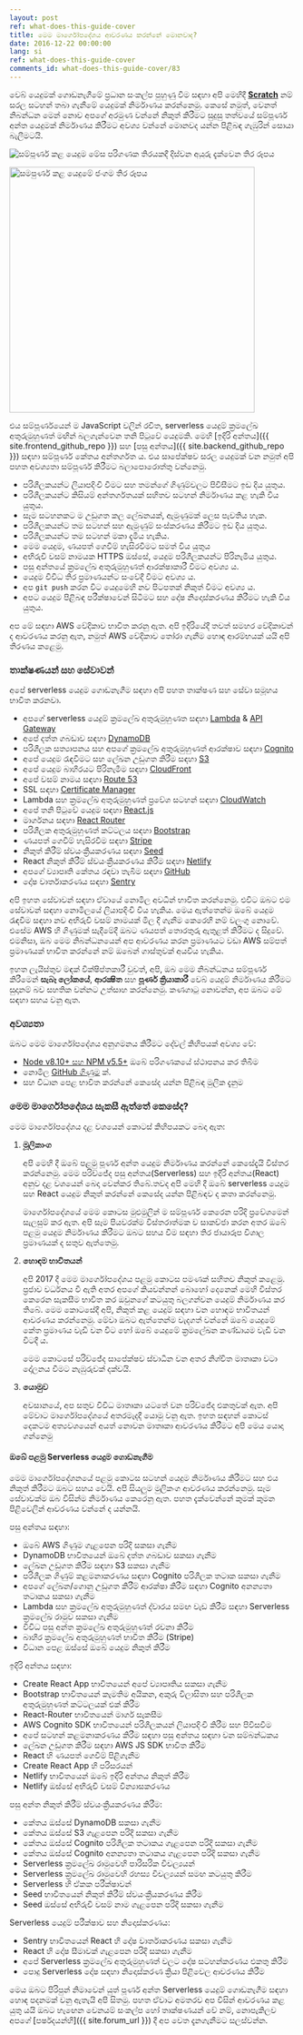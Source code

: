 ```yaml
---
layout: post
ref: what-does-this-guide-cover
title: මෙම මාර්ගෝපදේශය ආවරණය කරන්නේ මොනවාද?
date: 2016-12-22 00:00:00
lang: si
ref: what-does-this-guide-cover
comments_id: what-does-this-guide-cover/83
---
```


වෙබ් යෙදුමක් ගොඩනැගීමේ ප්‍රධාන සංකල්ප පුහුණු වීම සඳහා අපි මෙහිදී [**Scratch**](https://demo2.sst.dev) නම් සරල සටහන් තබා ගැනීමේ යෙදුමක් නිර්මාණය කරන්නෙමු. කෙසේ නමුත්, වෙනත් නිබන්ධන මෙන් නොව අපගේ අරමුණ වන්නේ නිකුත් කිරීමට සුදුසු තත්වයේ සම්පූර්ණ අන්ත යෙදුමක් නිර්මාණය කිරීමට අවශ්‍ය වන්නේ මොනවද යන්න පිළිබඳ ගැඹුරින් සොයා බැලීමටයි.

![සම්පූර්ණ කළ යෙදුම මේස පරිගණක තිරයකදී දිස්වන අයුරු දැක්වෙන තිර රූපය](/assets/completed-app-desktop.png)

<img alt="සමපුර්ණ කළ යෙදුමේ ජංගම තිර රූපය" src="/assets/completed-app-mobile.png" width="432" />

එය සම්පූර්ණයෙන් ම JavaScript වලින් රචිත, serverless යෙදුම් ක්‍රමලේඛ අතුරුමුහුණත් මඟින් බලගැන්වෙන තනි පිටුවේ යෙදුමකි. මෙහි [ඉදිරි අන්තය]({{ site.frontend_github_repo }}) සහ [පසු අන්තය]({{ site.backend_github_repo }}) සඳහා සම්පූර්ණ කේතය අන්තර්ගත ය. එය සාපේක්ෂව සරල යෙදුමක් වන නමුත් අපි පහත අවශ්‍යතා සම්පූර්ණ කිරීමට බලාපොරොත්තු වන්නෙමු.

- පරිශීලකයන්ට ලියාපදිංචි වීමට සහ තමන්ගේ ගිණුම්වලට පිවිසීමට ඉඩ දිය යුතුය. 
- පරිශීලකයන්ට කිසියම් අන්තර්ගතයක් සහිතව සටහන් නිර්මාණය කළ හැකි විය යුතුය.
- සෑම සටහනකට ම උඩුගත කල ලේඛනයක්, ඇමුණුමක් ලෙස පැවතිය හැක.
- පරිශීලකයන්ට තම සටහන් සහ ඇමුණුම් සංස්කරණය කිරීමට ඉඩ දිය යුතුය.
- පරිශීලකයන්ට තම සටහන් මකා දැමිය හැකිය.
- මෙම යෙදුම, ණයපත් ගෙවීම් හැසිරවීමට සමත් විය යුතුය
- අභිරුචි වසම් නාමයක HTTPS ඔස්සේ, යෙදුම පරිශීලකයන්ට පිරිනැමිය යුතුය.
- පසු අන්තයේ ක්‍රමලේඛ අතුරුමුහුණත් ආරක්ෂාකාරී වීමට අවශ්‍ය ය.
- යෙදුම විවිධ තිර ප්‍රමාණයන්ට සංවේදී වීමට අවශ්‍ය ය.
- අප `git push` කරන විට යෙදුමෙහි නව පිටපතක් නිකුත් වීමට අවශ්‍ය ය.
- අපට යෙදුම පිළිබඳ පරීක්ෂාවෙන් සිටීමට සහ දෝෂ නිදොස්කරණය කිරීමට හැකි විය යුතුය.

අප මේ සඳහා AWS වේදිකාව භාවිත කරනු ඇත. අපි ඉදිරියේදී තවත් සමහර වේදිකාවන් ද ආවරණය කරනු ඇත, නමුත් AWS වේදිකාව තෝරා ගැනීම හොඳ ආරම්භයක් යයි අපි තීරණය කළෙමු.

### තාක්ෂණයන් සහ සේවාවන්

අපේ  serverless යෙදුම ගොඩනැගීම සඳහා අපි පහත තාක්ෂණ සහ සේවා සමූහය භාවිත කරනවා. 

- අපගේ serverless යෙදුම් ක්‍රමලේඛ අතුරුමුහුණත සඳහා [Lambda][Lambda] & [API Gateway][APIG]
- අපේ දත්ත ගබඩාව සඳහා [DynamoDB][DynamoDB]
- පරිශීලක සත්‍යාපනය සහ අපගේ ක්‍රමලේඛ අතුරුමුහුණත් ආරක්ෂාව සඳහා [Cognito][Cognito]
- අපේ යෙදුම රැඳවීමට සහ ලේඛන උඩුගත කිරීම සඳහා [S3][S3]
- අපේ යෙදුම බාහිරයට පිරිනැමීම සඳහා [CloudFront][CF]
- අපේ වසම් නාමය සඳහා [Route 53][R53]
- SSL සඳහා [Certificate Manager][CM]
- Lambda සහ ක්‍රමලේඛ අතුරුමුහුණත් ප්‍රවේශ සටහන් සඳහා [CloudWatch][CloudWatch]
- අපේ තනි පිටුවේ යෙදුම සඳහා [React.js][React]
- මාර්ගනය සඳහා [React Router][RR]
- පරිශීලක අතුරුමුහුණත් කට්ටලය සඳහා [Bootstrap][Bootstrap]
- ණයපත් ගෙවීම් හැසිරවීම සඳහා [Stripe][Stripe]
- නිකුත් කිරීම් ස්වයංක්‍රීයකරණය සඳහා [Seed][Seed]
- React නිකුත් කිරීම් ස්වයංක්‍රීයකරණය කිරීම සඳහා [Netlify][Netlify]
- අපගේ ව්‍යාපෘති කේතය රඳවා තැබීම සඳහා [GitHub][GitHub]
- දෝෂ වාර්තාකරණය සඳහා [Sentry][Sentry]

අපි ඉහත සේවාවන් සඳහා ඒවායේ නොමිල අවධීන් භාවිත කරන්නෙමු. එවිට ඔබට එම සේවාවන් සඳහා නොමිලයේ ලියාපදිංචි විය හැකිය. මෙය ඇත්තෙන්ම ඔබේ යෙදුම රැඳවීම සඳහා නව අභිරුචි වසම් නාමයක් මිල දී ගැනීම කෙරෙහි නම් වලංගු නොවේ. එසේම AWS හි ගිණුමක් සැදීමේදී ඔබට ණයපත් තොරතුරු ඇතුළත් කිරීමට ද සිදුවේ. එමනිසා, ඔබ මෙම නිබන්ධනයෙන් අප ආවරණය කරන ප්‍රමාණයට වඩා AWS සම්පත් ප්‍රමාණයක් භාවිත කරන්නේ නම් ඔබෙන් ගාස්තුවක් අයවිය හැකිය.

ඉහත ලැයිස්තුව මඳක් වික්ෂිප්තකාරී වුවත්, අපි, ඔබ මෙම නිබන්ධනය සම්පූර්ණ කිරීමෙන් **සැබෑ ලෝකයේ**, **ආරක්‍ෂිත** සහ **පූර්ණ ක්‍රියාකාරී** වෙබ් යෙදුම් නිර්මාණය කිරීමට සුදානම් බව සහතික වන්නට උත්සාහ කරන්නෙමු. කණගාටු නොවන්න, අප ඔබට මේ සඳහා සහය වනු ඇත.

### අවශ්‍යතා

ඔබට මෙම මාර්ගෝපදේශය අනුගමනය කිරීමට දේවල් කිහිපයක් අවශ්‍ය වේ:

- [Node v8.10+ සහ NPM v5.5+](https://nodejs.org/en/) ඔබේ  පරිගණකයේ ස්ථාපනය කර තිබීම
- නොමිල [GitHub ගිණුම](https://github.com/join) ක්.
- සහ විධාන පෙළ භාවිත කරන්නේ කෙසේද යන්න පිළිබඳ මුලික දැනුම

### මෙම මාර්ගෝපදේශය සැකසී ඇත්තේ කෙසේද?

මෙම මාර්ගෝපදේශය දළ වශයෙන් කොටස් කිහිපයකට බෙදා ඇත:

1. **මූලිකාංග**

   අපි මෙහි දී ඔබේ පළමු පූර්ණ අන්ත යෙදුම නිර්මාණය කරන්නේ කෙසේදැයි විස්තර කරන්නෙමු. මෙම පරිච්ජේද පසු අන්තය(Serverless) සහ ඉදිරි අන්තය(React) අනුව දළ වශයෙන් බෙදා වෙන්කර තිබේ.තවද අපි මෙහි දී ඔබේ serverless යෙදුම සහ React යෙදුම නිකුත් කරන්නේ කෙසේද යන්න පිළිබඳව ද කතා කරන්නෙමු.

   මාර්ගෝපදේශයේ මෙම කොටස මුළුමුලින් ම සම්පූර්ණ කෙරෙන පරිදි ප්‍රවේශමෙන් සැලසුම් කර ඇත. අපි සෑම පියවරක්ම විස්තරාත්මක ව සාකච්ජා කරන අතර ඔබේ පළමු යෙදුම නිර්මාණය කිරීමට ඔබට සහය වීම සඳහා තිර ජායාරූප විශාල ප්‍රමාණයක් ද සතුව ඇත්තෙමු. 

2. **හොඳම භාවිතයන්**

   අපි 2017 දී මෙම මාර්ගෝපදේශය පළමු කොටස පමණක් සහිතව නිකුත් කළෙමු. ප්‍රජාව වර්ධනය වී ඇති අතර අපගේ කියවන්නන් බොහෝ දෙනෙක් මෙහි විස්තර කෙරෙන සැකසීම භාවිත කර ඔවුනගේ කටයුතු බලගන්වන යෙදුම් නිර්මාණය කර තිබේ. මෙම කොටසේදී අපි, නිකුත් කළ යෙදුම් සඳහා වන හොඳම භාවිතයන් ආවරණය කරන්නෙමු. මේවා ඔබට ඇත්තෙන්ම වැදගත් වන්නේ ඔබේ යෙදුමේ කේත ප්‍රමාණය වැඩි වන විට හෝ ඔබේ යෙදුමේ ක්‍රමලේඛන කණ්ඩායම වැඩි වන විටදී ය.

   මෙම කොටසේ පරිච්ජේද සාපේක්ෂව ස්වාධීන වන අතර නිශ්චිත මාතෘකා වටා දෝලනය වීමට නැඹුරුවක් දක්වයි.

3. **යොමුව**

   අවසානයේ, අප සතුව විවිධ මාතෘකා යටතේ වන පරිච්ජේද එකතුවක් ඇත. අපි මේවාට මාර්ගෝපදේශයේ අතරමැදදී යොමු වනු ඇත. ඉහත සඳහන් කොටස් දෙකටම අත්‍යවශයෙන් අයත් නොවන මාතෘකා ආවරණය කිරීමට අපි මෙය යොදා ගන්නෙමු

#### ඔබේ පළමු Serverless යෙදුම ගොඩනැගීම

මෙම මාර්ගෝපදේශනයේ පළමු කොටස සටහන් යෙදුම නිර්මාණය කිරීමට සහ එය නිකුත් කිරීමට ඔබට සහය වෙයි. අපි සියලුම මුලිකංග ආවරණය කරන්නෙමු. සෑම සේවාවක්ම ඔබ විසින්ම නිර්මාණය කෙරෙනු ඇත. පහත දැක්වෙන්නේ කුමක් කුමන පිළිවෙලින් ආවරණය වන්නේ ද යන්නයි.

පසු අන්තය සඳහා:

- ඔබේ AWS ගිණුම ගැළපෙන පරිදි සකසා ගැනීම
- DynamoDB භාවිතයෙන් ඔබේ දත්ත ගබඩාව සකසා ගැනීම
- ලේඛන උඩුගත කිරීම සඳහා S3 සකසා ගැනීම
- පරිශීලක ගිණුම් කළමනාකරණය සඳහා Cognito පරිශීලක තටාක සකසා ගැනීම
- අපගේ ලේඛන/ගොනු උඩුගත කිරීම් ආරක්ෂා කිරීම සඳහා Cognito අනන්‍යතා තටාකය සකසා ගැනීම
- Lambda සහ ක්‍රමලේඛ අතුරුමුහුණත් ද්වාරය සමඟ වැඩ කිරීම සඳහා Serverless ක්‍රමලේඛ රාමුව සකසා ගැනීම
- විවිධ පසු අන්ත ක්‍රමලේඛ අතුරුමුහුණත් රචනා කිරීම
- බාහිර ක්‍රමලේඛ අතුරුමුහුණත් භාවිත කිරීම (Stripe)
- විධාන පෙළ ඔස්සේ ඔබේ යෙදුම නිකුත් කිරීම

ඉදිරි අන්තය සඳහා:

- Create React App භාවිතයෙන් අපේ  ව්‍යාපෘතිය සකසා ගැනීම
- Bootstrap භාවිතයෙන් කැමතිම අයිකන, අකුරු විලාසිතා සහ පරිශීලක අතුරුමුහුණත් කට්ටලයක් එක් කිරීම
-  React-Router භාවිතයෙන් මාර්ග සැකසීම
- AWS Cognito SDK භාවිතයෙන් පරිශීලකයන් ලියාපදිංචි කිරීම සහ පිවිසවීම
- අපේ සටහන් කළමනාකරණය කිරීම සඳහා පසු අන්තය සඳහා වන සම්බන්ධකය 
- ලේඛන උඩුගත කිරීම සඳහා AWS JS SDK භාවිත කිරීම
- React හි ණයපත් ගෙවීම් පිළිගැනීම
- Create React App හි පරිසරයන්
- Netlify භාවිතයෙන් ඔබේ ඉදිරි අන්තය නිකුත් කිරීම
- Netlify ඔස්සේ අභිරුචි වසම් වින්‍යාසකරණය

පසු අන්ත නිකුත් කිරීම් ස්වයංක්‍රීයකරණය කිරීම:

- කේතය ඔස්සේ DynamoDB සකසා ගැනීම
- කේතය ඔස්සේ S3 ගැළපෙන පරිදි සකසා ගැනීම
- කේතය ඔස්සේ Cognito පරිශීලක තටාකය ගැළපෙන පරිදි සකසා ගැනීම
- කේතය ඔස්සේ Cognito අනන්‍යතා තටාකය ගැළපෙන පරිදි සකසා ගැනීම
- Serverless ක්‍රමලේඛ රාමුවෙහි පාරිසරික විචල්‍යයන්
- Serverless ක්‍රමලේඛ රාමුවෙහි රහස්‍ය විචල්‍යයන් සමඟ කටයුතු කිරීම
- Serverless හි ඒකක පරීක්ෂාවන්
- Seed භාවිතයෙන් නිකුත් කිරීම් ස්වයංක්‍රීයකරණය කිරීම
- Seed ඔස්සේ අභිරුචි වසම් නාම ගැළපෙන පරිදි සකසා ගැනීම

Serverless යෙදුම් පරීක්ෂාව සහ නිදොස්කරණය:

- Sentry භාවිතයෙන් React හි දෝෂ වාර්තාකරණය සකසා ගැනීම
- React හි දෝෂ සීමාවක් ගැළපෙන පරිදි සකසා ගැනීම
- අපේ Serverless ක්‍රමලේඛ අතුරුමුහුණත් වලට දෝෂ සටහන්කරණය එකතු කිරීම
- පොදු Serverless දෝෂ සඳහා නිදොස්කරණ ක්‍රියා පිළිවෙල ආවරණය කිරීම

මෙය ඔබට පිරිපුන් නිමාවෙන් යුත් පූර්ණ අන්ත Serverless යෙදුම් ගොඩනැගීම සඳහා හොඳ පදනමක් වනු ඇතැයි අපි සිතමු. පහත ඒවාට අමතරව අප විසින් ආවරණය කළ යුතු යයි ඔබට හැඟෙන වෙනයම් සංකල්ප හෝ තාක්ෂණයන් වේ නම්, නොපැකිලව අපගේ [පර්ෂදයන්හි]({{ site.forum_url }}) දී අප වෙත දැනගැනීමට සලස්වන්න.

[Cognito]: https://aws.amazon.com/cognito/
[CM]: https://aws.amazon.com/certificate-manager
[R53]: https://aws.amazon.com/route53/
[CF]: https://aws.amazon.com/cloudfront/
[S3]: https://aws.amazon.com/s3/
[CloudWatch]: https://aws.amazon.com/cloudwatch/
[Bootstrap]: http://getbootstrap.com
[RR]: https://github.com/ReactTraining/react-router
[React]: https://facebook.github.io/react/
[DynamoDB]: https://aws.amazon.com/dynamodb/
[APIG]: https://aws.amazon.com/api-gateway/
[Lambda]: https://aws.amazon.com/lambda/
[Stripe]: https://stripe.com
[Seed]: https://seed.run
[Netlify]: https://netlify.com
[GitHub]: https://github.com 
[Sentry]: https://sentry.io
